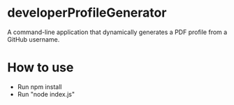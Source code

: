 # developerProfileGenerator
A command-line application that dynamically generates a PDF profile from a GitHub username. 

# How to use
- Run npm install
- Run "node index.js"